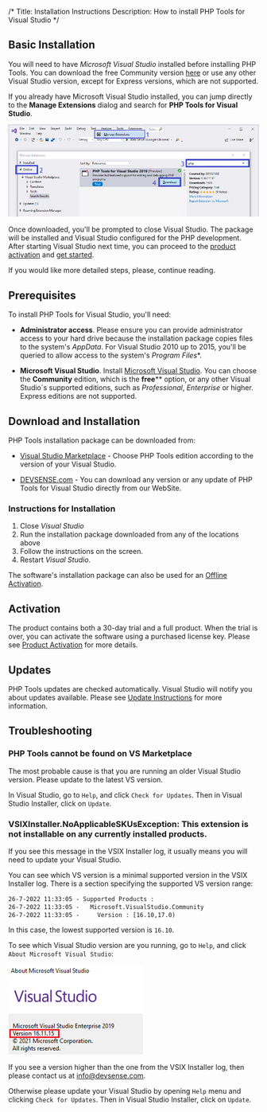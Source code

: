 /*
Title: Installation Instructions
Description: How to install PHP Tools for Visual Studio
*/

## Basic Installation

You will need to have *Microsoft Visual Studio* installed before installing PHP Tools. You can download the free Community version [here](https://visualstudio.microsoft.com/vs/community/) or use any other Visual Studio version, except for Express versions, which are not supported.

If you already have Microsoft Visual Studio installed, you can jump directly to the **Manage Extensions** dialog and search for **PHP Tools for Visual Studio**.

![Visual Studio Extensions](imgs/install-from-vs.png)

Once downloaded, you'll be prompted to close Visual Studio. The package will be installed and Visual Studio configured for the PHP development. After starting Visual Studio next time, you can proceed to the [product activation](activation.md) and [get started](../index.md).

If you would like more detailed steps, please, continue reading.

## Prerequisites

To install PHP Tools for Visual Studio, you'll need:

- **Administrator access**. Please ensure you can provide administrator access to your hard drive because the installation package copies files to the system's _AppData_. For Visual Studio 2010 up to 2015, you'll be queried to allow access to the system's _Program Files_*.

- **Microsoft Visual Studio**. Install [Microsoft Visual Studio](https://visualstudio.microsoft.com/vs/). You can choose the **Community** edition, which is the **free**** option, or any other Visual Studio´s supported editions, such as *Professional*, *Enterprise* or higher. Express editions are not supported.

## Download and Installation

 PHP Tools installation package can be downloaded from:

- [Visual Studio Marketplace](https://marketplace.visualstudio.com/search?term="php%20tools"&target=VS&vsVersion=) - Choose PHP Tools edition according to the version of your Visual Studio.

- [DEVSENSE.com](https://www.devsense.com/en/download#vs) - You can download any version or any update of PHP Tools for Visual Studio directly from our WebSite.


### Instructions for Installation

1. Close *Visual Studio*
2. Run the installation package downloaded from any of the locations above
3. Follow the instructions on the screen.
4. Restart *Visual Studio*.

The software's installation package can also be used for an [Offline Activation](offline-activation.md).

## Activation

The product contains both a 30-day trial and a full product. When the trial is over, you can activate the software using a purchased license key. Please see [Product Activation](activation.md) for more details.

## Updates

PHP Tools updates are checked automatically. Visual Studio will notify you about updates available. Please see [Update Instructions](update.md) for more information.

## Troubleshooting

### PHP Tools cannot be found on VS Marketplace

The most probable cause is that you are running an older Visual Studio version. Please update to the latest VS version.

In Visual Studio, go to `Help`, and click `Check for Updates`.  Then in Visual Studio Installer, click on `Update`.

### VSIXInstaller.NoApplicableSKUsException: This extension is not installable on any currently installed products.

If you see this message in the VSIX Installer log, it usually means you will need to update your Visual Studio.

You can see which VS version is a minimal supported version in the VSIX Installer log. There is a section specifying the supported VS version range:
```
26-7-2022 11:33:05 - Supported Products :
26-7-2022 11:33:05 -   Microsoft.VisualStudio.Community
26-7-2022 11:33:05 -     Version : [16.10,17.0)
```
In this case, the lowest supported version is `16.10`.

To see which Visual Studio version are you running, go to `Help`, and click `About Microsoft Visual Studio`:

![About Microsoft Visual Studio](imgs/about-vs.png)

If you see a version higher than the one from the VSIX Installer log, then please contact us at [info@devsense.com](mailto:info@devsense.com).

Otherwise please update your Visual Studio by opening `Help` menu and clicking `Check for Updates`. Then in Visual Studio Installer, click on `Update`.
